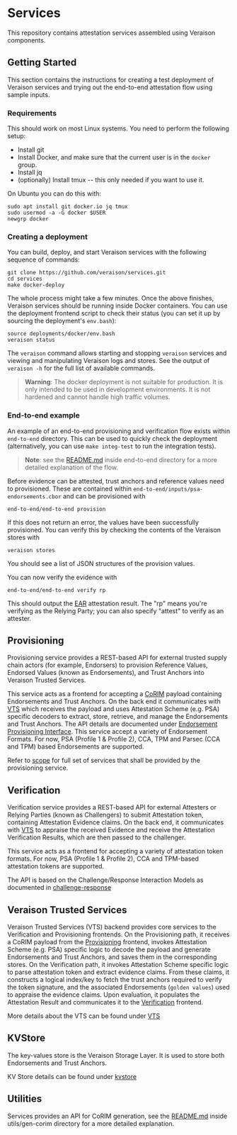 # Services

This repository contains attestation services assembled using Veraison components.

## Getting Started

This section contains the instructions for creating a test deployment of
Veraison services and trying out the end-to-end attestation flow using sample
inputs.

### Requirements

This should work on most Linux systems. You need to perform the following
setup:

- Install git
- Install Docker, and make sure that the current user is in the `docker` group.
- Install jq
- (optionally) Install tmux -- this only needed if you want to use it.

On Ubuntu you can do this with:

    sudo apt install git docker.io jq tmux
    sudo usermod -a -G docker $USER
    newgrp docker

### Creating a deployment

You can build, deploy, and start Veraison services with the following sequence
of commands:

    git clone https://github.com/veraison/services.git
    cd services
    make docker-deploy

The whole process might take a few minutes. Once the above finishes, Veraison
services should be running inside Docker containers. You can use the deployment
frontend script to check their status (you can set it up by sourcing the
deployment's `env.bash`):

    source deployments/docker/env.bash
    veraison status


The `veraison` command allows starting and stopping `veraison` services and
viewing and manipulating Veraison logs and stores. See the output of `veraison
-h` for the full list of available commands.

> **Warning**: The docker deployment is not suitable for production. It is only
> intended to be used in development environments. It is not hardened and
> cannot handle high traffic volumes.


### End-to-end example

An example of an end-to-end provisioning and verification flow exists
within `end-to-end` directory. This can be used to quickly check the
deployment (alternatively, you can use `make integ-test` to run the integration
tests).

> **Note**: see the [README.md](end-to-end/README.md) inside end-to-end
> directory for a more detailed explanation of the flow.

Before evidence can be attested, trust anchors and reference values need to
provisioned. These are contained within
`end-to-end/inputs/psa-endorsements.cbor` and can be provisioned with

    end-to-end/end-to-end provision

If this does not return an error, the values have been successfully
provisioned. You can verify this by checking the contents of the Veraison
stores with

    veraison stores

You should see a list of JSON structures of the provision values.

You can now verify the evidence with

    end-to-end/end-to-end verify rp

This should output the [EAR](https://github.com/thomas-fossati/draft-ear)
attestation result. The "rp" means you're verifying as the Relying Party; you
can also specify "attest" to verify as an attester.

## Provisioning

Provisioning service provides a REST-based API for external trusted supply chain actors (for example, Endorsers) to provision Reference Values, Endorsed Values (known as Endorsements), and Trust Anchors into Veraison Trusted Services.

This service acts as a frontend for accepting a [CoRIM](https://github.com/veraison/corim) payload containing Endorsements and Trust Anchors.
On the back end it communicates with [VTS](#Veraison-Trusted-Services) which receives the payload and uses Attestation Scheme (e.g. PSA) specific decoders
to extract, store, retrieve, and manage the Endorsements and Trust Anchors. The API details are documented under [Endorsement Provisioning Interface](https://github.com/veraison/docs/tree/main/api/endorsement-provisioning). This service accept a variety of Endorsement Formats. For now, PSA (Profile 1 & Profile 2), CCA, TPM and 
Parsec (CCA and TPM) based Endorsements are supported.

Refer to [scope](https://github.com/veraison/docs/blob/main/project-overview.md#scope---provisioning) for full set of services that shall be provided by the provisioning service.

## Verification

Verification service provides a REST-based API for external Attesters or Relying Parties (known as Challengers) to submit Attestation token, containing Attestation Evidence claims. On the back end, it communicates with [VTS](#Veraison-Trusted-Services) to appraise the received Evidence and receive the Attestation Verification Results, which are then passed to the challenger.

This service acts as a frontend for accepting a variety of attestation token formats. For now, PSA (Profile 1 & Profile 2), CCA and TPM-based attestation tokens are supported.

The API is based on the Challenge/Response Interaction Models as documented in [challenge-response](https://github.com/veraison/docs/tree/main/api/challenge-response)


## Veraison Trusted Services

Veraison Trusted Services (VTS) backend provides core services to the Verification and Provisioning frontends. On the Provisioning path, it receives a CoRIM payload from the [Provisioning](#Provisioning) frontend, invokes Attestation Scheme (e.g. PSA) specific logic to decode the payload and generate Endorsements and Trust Anchors, and saves them in the corresponding stores. On the Verification path, it invokes Attestation Scheme specific logic to parse attestation token and extract evidence claims. From these claims, it constructs a logical index/key to fetch the trust anchors required to verify the token signature, and the associated Endorsements (`golden values`) used to appraise the evidence claims. Upon evaluation, it populates the Attestation Result and communicates it to the [Verification](#Verification) frontend.


More details about the VTS can be found under [VTS](https://github.com/veraison/docs/tree/main/architecture/verifier#vts)

## KVStore

The key-values store is the Veraison Storage Layer. It is used to store both Endorsements and Trust Anchors.

KV Store details can be found under [kvstore](https://github.com/veraison/services/tree/migration/kvstore#kv-store)

## Utilities

Services provides an API for CoRIM generation, see the [README.md](utils/gen-corim/README.md) inside utils/gen-corim directory for a more detailed explanation.

